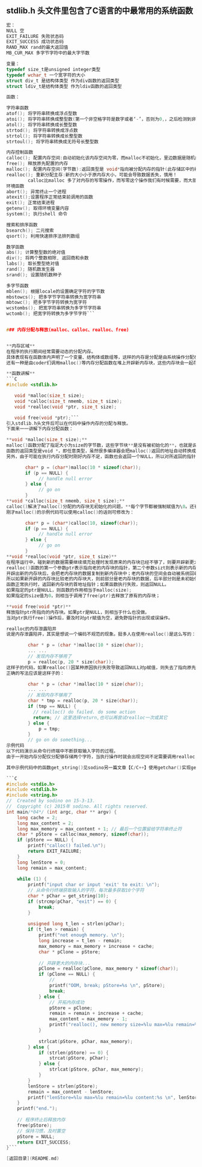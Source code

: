 
## stdlib.h 头文件里包含了C语言的中最常用的系统函数

```C
宏：
NULL 空
EXIT_FAILURE 失败状态码
EXIT_SUCCESS 成功状态码
RAND_MAX rand的最大返回值
MB_CUR_MAX 多字节字符中的最大字节数

变量：
typedef size_t是unsigned integer类型
typedef wchar_t 一个宽字符的大小
struct div_t 是结构体类型 作为div函数的返回类型
struct ldiv_t是结构体类型 作为ldiv函数的返回类型

函数：

字符串函数
atof(); 将字符串转换成浮点型数
atoi(); 将字符串转换成整型数(第一个非空格字符是数字或者‘-’，否则为0,，之后检测到非数字(包括结束符\0)时停止转换
atol(); 将字符串转换成长整型数
strtod(); 将字符串转换成浮点数
strtol(); 将字符串转换成长整型数
strtoul(); 将字符串转换成无符号长整型数

内存控制函数
calloc(); 配置内存空间:自动初始化该内存空间为零，而malloc不初始化，里边数据是随机的垃圾数据。
free(); 释放原先配置的内存
malloc(); 配置内存空间(字节数):返回类型是 void*指向被分配内存的指针(此存储区中的初始值不确定)，否则返回空指针NULL
realloc(); 重新分配主存:新的大小小于原内存大小，可能会导致数据丢失，慎用！
        calloc比malloc 多了对内存的写零操作，而写零这个操作我们有时候需要，而大部分时间不需要
环境函数
abort(); 异常终止一个进程
atexit();设置程序正常结束前调用的函数
exit(); 正常结束进程
getenv(); 取得环境变量内容
system(); 执行shell 命令

搜索和排序函数
bsearch(); 二元搜索
qsort(); 利用快速排序法排列数组

数学函数
abs(); 计算整型数的绝对值
div(); 将两个整数相除, 返回商和余数
labs(); 取长整型绝对值
rand(); 随机数发生器
srand(); 设置随机数种子

多字节函数
mblen(); 根据locale的设置确定字符的字节数
mbstowcs(); 把多字节字符串转换为宽字符串
mbtowc(); 把多字节字符转换为宽字符
wcstombs(); 把宽字符串转换为多字节字符串
wctomb(); 把宽字符转换为多字节字符```


### 内存分配与释放(malloc、calloc、realloc、free)


**内存区域**
在程序的执行期间经常需要动态的分配内存。
具体表现有在函数体内声明了一个变量、结构体或数组等，这样的内存是分配是由系统操作分配在栈上的，在执行完函数后，函数体内开头所声明的变量、结构体或数组所持有的内存空间都会被释放。所以要将函数体内的执行结果返回或反映到函数体外，一般是行不通的(不考虑全局变量)。
还有一种是由coder们调用malloc()等内存分配函数在堆上开辟新内存块，这些内存块会一起存在直至调用free()函数去释放。作用域广了，但也引入了潜在的内存泄露(程序卡顿)和野指针(程序crash)问题。

**函数讲解**
```C
#include <stdlib.h>

   void *malloc(size_t size);
   void *calloc(size_t nmemb, size_t size);
   void *realloc(void *ptr, size_t size);

   void free(void *ptr);```
引入stdlib.h头文件后可以在代码中操作内存的分配与释放。
下面来一一讲解下内存分配函数：

**void *malloc(size_t size);**
malloc()函数分配了指定大小为size的字节数，这些字节块**是没有被初始化的**，也就是说有可能是非\0有值的。这也正是malloc()的缺点。如果size为0，则函数返回NULL；否则返回一个指向该内存块的指针，该指针可随后被free()调用释放。
函数的返回类型是void *，即任意类型，虽然很多编译器会把malloc()返回的地址自动转换成赋值语句左边的指针类型，但在编码中，习惯在malloc()赋值前做一次强制转换。
另外，由于可能在执行内存分配时刚好内存不足，函数也会返回一个NULL，所以对所返回的指针做非空判断。如下所示：

       char* p = (char*)malloc(10 * sizeof(char));
       if (p == NULL) {
            // handle null error
       } else {
            // go on
       }
**void *calloc(size_t nmemb, size_t size);**
calloc()解决了malloc()分配的内存块无初始化的问题，**每个字节都被强制赋值为\0。还有另一个特点是把内存块分配为给定了大小的数组**。即第一个参数nmemb指定了分配的元素个数，第二个参数size指定了单个元素的指定大小。
刚才malloc()的示例代码可以使用calloc()的话则可修改为：

       char* p = (char*)calloc(10, sizeof(char));
       if (p == NULL) {
            // handle null error
       } else {
            // go on
       }
**void *realloc(void *ptr, size_t size)**
在程序运行中，碰到新的数据需要继续填充处理时发现原来的内存块已经不够了，则要开辟新更大的内存块以处理更多的数据，则就需要使用到realloc()函数了。
realloc()函数的第一个参数ptr表示指向老的内存块的指针，第二个参数sizt则表示新的内存块大小。
开辟出新的内存块后，会把老内存块的数据复制到新内存块中；老内存块的空间会自动被系统回收。
所以如果新开辟的内存块比较老的内存块大，则前部分是老内存块的数据，后半部分则是未初始化的数据，即内容具有不确定性；如果新开辟的内存块比老的内存块小，则相当于复制了老内存块前半部分的内存到新的内存块中去了；
函数正常执行时，返回新内存块的首地址指针；如果函数执行失败，则返回NULL。
如果指定的ptr是NULL，则函数的作用相当于malloc(size);
如果指定的size值为0，则相当于调用了free(ptr)去释放了原有的内存块；

**void free(void *ptr)**
释放指针ptr所指向的内存块。如果ptr是NULL，则相当于什么也没做。
当对ptr执行free()操作后，要及时对ptr赋值为空，避免野指针的出现或误操作。

realloc的内存泄露陷井
说是内存泄露陷井，其实是想说一个编码不规范的现象。挺多人在使用realloc()是这么写的：

        char * p = (char *)malloc(10 * size(char));
        ... ...
        // 发现内存不够用了
        p = realloc(p, 20 * size(char));
这样子的代码，如果realloc()因某种原因执行失败导致返回NULL对p赋值，则失去了指向原先分配的10 * size(char)这个老内存块的指针，该老内存块再也无法通过free()函数释放了，导致内存泄露。
正确的写法应该是这样子的：

        char * p = (char *)malloc(10 * size(char));
        ... ...
        // 发现内存不够用了
        char * tmp = realloc(p, 20 * size(char));
        if (tmp == NULL) {
          // realloc() do failed. do some action
          return; // 这里选择return,也可以再尝试realloc一次或其它
        } else {
            p = tmp;
        }
        // go on do something...
示例代码
以下代码演示从命令行终端中不断获取输入字符的过程。
由于一开始内存分配仅分配够存储两个字符，当执行操作时就会出现空间不足需要调用realloc()再开辟更大的空间。

其中示例代码中的函数get_string()见sodino另一篇文章【C/C++】使用getchar()实现gets()功能

```C
#include <stdio.h>
#include <stdlib.h>
#include <string.h>
//  Created by sodino on 15-3-13.
//  Copyright (c) 2015年 sodino. All rights reserved.
int main/*04*/ (int argc, char ** argv) {
    long cache = 2;
    long max_content = 2;
    long max_memory = max_content + 1; // 最后一个位置留给字符串终止符
    char * pStore = calloc(max_memory, sizeof(char));
    if (pStore == NULL) {
        printf("calloc() failed.\n");
        return EXIT_FAILURE;
    }
    long lenStore = 0;
    long remain = max_content;
    
    while (1) {
        printf("input char or input 'exit' to exit: \n");
        // 从命令行终端获取输入的字符，每次最多获取10个字符
        char * pChar = get_string(10);
        if (strcmp(pChar, "exit") == 0) {
            break;
        }
        
        unsigned long t_len = strlen(pChar);
        if (t_len > remain) {
            printf("not enough memory. \n");
            long increase = t_len - remain;
            max_memory = max_memory + increase + cache;
            char * pClone = pStore;
            
            // 开辟更大的内存块...
            pClone = realloc(pClone, max_memory * sizeof(char));
            if (pClone == NULL) {
                //
                printf("OOM, break; pStore=%s \n", pStore);
                break;
            } else {
                // 开拓内存成功
                pStore = pClone;
                remain = remain + increase + cache;
                max_content = max_memory - 1;
                printf("realloc(), new memory size=%lu max=%lu remain=%lu go to append string.\n", max_memory * sizeof(char), max_content, remain);
            }
            
            strlcat(pStore, pChar, max_memory);
        } else {
            if (strlen(pStore) == 0) {
                strcat(pStore, pChar);
            } else {
                strlcat(pStore, pChar, max_memory);
            }
        }
        lenStore = strlen(pStore);
        remain = max_content - lenStore;
        printf("lenStore=%lu max=%lu remain=%lu content:%s \n", lenStore, max_content, remain, pStore);
    }
    printf("end.");
    
    // 程序终止后释放内存
    free(pStore);
    // 保持习惯，及时置空
    pStore = NULL;
    return EXIT_SUCCESS;
}```

[返回目录](README.md)